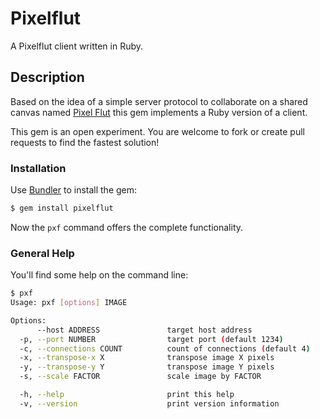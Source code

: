 # Pixelflut

A Pixelflut client written in Ruby.

## Description

Based on the idea of a simple server protocol to collaborate on a shared canvas named [Pixel Flut](https://cccgoe.de/wiki/Pixelflut) this gem implements a Ruby version of a client.

This gem is an open experiment. You are welcome to fork or create pull requests to find the fastest solution!

### Installation

Use [Bundler](http://gembundler.com/) to install the gem:

```bash
$ gem install pixelflut
```

Now the `pxf` command offers the complete functionality.

### General Help

You'll find some help on the command line:

```bash
$ pxf
Usage: pxf [options] IMAGE

Options:
      --host ADDRESS               target host address
  -p, --port NUMBER                target port (default 1234)
  -c, --connections COUNT          count of connections (default 4)
  -x, --transpose-x X              transpose image X pixels
  -y, --transpose-y Y              transpose image Y pixels
  -s, --scale FACTOR               scale image by FACTOR

  -h, --help                       print this help
  -v, --version                    print version information
```
